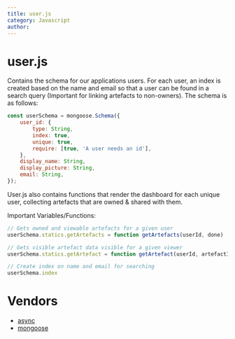 ```yaml
---
title: user.js
category: Javascript
author: 
---
```


# user.js

Contains the schema for our applications users. For each user, an index is created based on the name and email so that a user can be found in a search query (Important for linking artefacts to non-owners). The schema is as follows:

```javascript
const userSchema = mongoose.Schema({
	user_id: {
		type: String,
		index: true,
		unique: true,
		require: [true, 'A user needs an id'],
	},
	display_name: String,
	display_picture: String,
	email: String,
});
```
User.js also contains functions that render the dashboard for each unique user, collecting artefacts that are owned & shared with them.


Important Variables/Functions:

```javascript
// Gets owned and viewable artefacts for a given user
userSchema.statics.getArtefacts = function getArtefacts(userId, done) 

// Gets visible artefact data visible for a given viewer
userSchema.statics.getArtefact = function getArtefact(userId, artefactId, done)

// Create index on name and email for searching
userSchema.index
```


# Vendors
* [async](https://kanetesta.github.io/IT-Project/content/Vendors/async.html)
* [mongoose](https://kanetesta.github.io/IT-Project/content/Vendors/mongoose.html)
